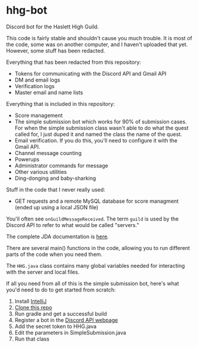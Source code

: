 # hhg-bot
Discord bot for the Haslett High Guild.

This code is fairly stable and shouldn't cause you much trouble. It is most of the code, some was on another computer, 
and I haven't uploaded that yet. However, some stuff has been redacted.

Everything that has been redacted from this repository:
* Tokens for communicating with the Discord API and Gmail API
* DM and email logs
* Verification logs
* Master email and name lists

Everything that is included in this repository:
* Score management
* The simple submission bot which works for 90% of submission cases. For when the simple submission class wasn't able to
 do what the quest called for, I just duped it and named the class the name of the quest.
* Email verification. If you do this, you'll need to configure it with the Gmail API. 
* Channel message counting
* Powerups
* Administrator commands for message 
* Other various utilities
* Ding-donging and baby-sharking

Stuff in the code that I never really used:
* GET requests and a remote MySQL database for score managment (ended up using a local JSON file)

You'll often see `onGuildMessageReceived`. The term `guild` is used by the Discord API to refer to what would be called
"servers."

The complete JDA documentation is [here](https://ci.dv8tion.net/job/JDA/javadoc/).

There are several main() functions in the code, allowing you to run different parts of the code when you need them.

The `HHG.java` class contains many global variables needed for interacting with the server and local files. 

If all you need from all of this is the simple submission bot, here's what you'd need to do to get started from scratch:
1. Install [IntelliJ](https://download.jetbrains.com/idea/ideaIC-2020.1.exe?_ga=2.91195417.26644957.1587419675-592124271.1577055927)
2. [Clone this repo](https://www.jetbrains.com/help/idea/set-up-a-git-repository.html#clone-repo)
3. Run gradle and get a successful build
4. Register a bot in the [Discord API webpage](https://discordapp.com/developers/applications)
5. Add the secret token to HHG.java
6. Edit the parameters in SimpleSubmission.java
7. Run that class

